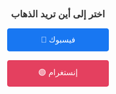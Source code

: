 <!DOCTYPE html>
<html lang="ar">
<head>
    <meta charset="UTF-8">
    <meta name="viewport" content="width=device-width, initial-scale=1.0">
    <title>اختر وجهتك</title>
    <style>
        body { text-align: center; font-family: Arial, sans-serif; margin: 50px; }
        h2 { color: #333; }
        .button { 
            display: block; 
            width: 200px; 
            margin: 20px auto; 
            padding: 15px; 
            text-decoration: none; 
            color: white; 
            font-size: 18px; 
            border-radius: 5px; 
            text-align: center;
        }
        .facebook { background-color: #1877f2; }
        .instagram { background-color: #E4405F; }
    </style>
</head>
<body>
    <h2>اختر إلى أين تريد الذهاب</h2>
    <a href="https://www.facebook.com/profile.php?id=61574570757294&mibextid=wwXIfr&mibextid=wwXIfr" class="button facebook">🔵 فيسبوك</a>
    <a href="https://www.instagram.com/delicious_chicken_restaurant" class="button instagram">🟣 إنستغرام</a>
</body>
</html>
